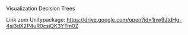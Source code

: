 Visualization Decision Trees

Link zum Unitypackage:
https://drive.google.com/open?id=1nw9JtdHg-4sj3dX2P4uR0csiQK3YTm0Z
